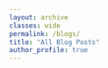 ```yaml
---
layout: archive
classes: wide
permalink: /blogs/
title: "All Blog Posts"
author_profile: true
---
```


<div id="retainable-rss-embed" 
    data-rss="https://medium.com/feed/@u.praneel.nihar"
    data-maxcols="2" 
    data-layout="grid" 
    data-poststyle="inline" 
    data-readmore="Read the rest" 
    data-buttonclass="btn btn-primary" 
    data-offset="-200">&#160;
 </div>

<script src="https://www.retainable.io/assets/retainable/rss-embed/retainable-rss-embed.js"></script>